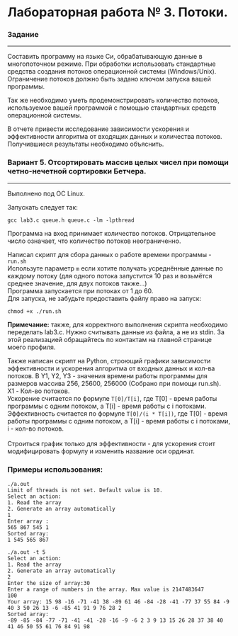 # Лабораторная работа № 3. Потоки.

### Задание   

---

Составить программу на языке Си, обрабатывающую данные в многопоточном режиме. При обработки использовать стандартные средства создания потоков операционной системы (Windows/Unix). Ограничение потоков должно быть задано ключом запуска вашей программы.

Так же необходимо уметь продемонстрировать количество потоков, используемое вашей программой с помощью стандартных средств операционной системы.

В отчете привести исследование зависимости ускорения и эффективности алгоритма от входящих данных и количества потоков. Получившиеся результаты необходимо объяснить.



### Вариант 5. Отсортировать массив целых чисел при помощи четно-нечетной сортировки Бетчера.

---
Выполнено под OC Linux.

Запускать следует так: 
```shell
gcc lab3.c queue.h queue.c -lm -lpthread
```
Программа на вход принимает количество потоков. Отрицательное число означает, что количество потоков неограниченно.

Написал скрипт для сбора данных о работе времени программы - `run.sh`</br>
Используте параметр `m` если хотите получать усреднённые данные по каждому потоку (для одного потока запустится 10 раз и возьмётся среднее значение, для двух потоков также...)</br>
Программа запускается при потоках от 1 до 60.</br>
Для запуска, не забудьте предоставить файлу право на запуск:
```shell
chmod +x ./run.sh
```
**Примечание:** также, для корректного выполнения скрипта необходимо переделать lab3.c. Нужно считывать данные из файла, а не из stdin. За этой реализацией обращайтесь по контактам на главной странице моего профиля.

Также написан скрипт на Python, строющий графики зависимости эффективности и ускорения алгоритма от входных данных и кол-ва потоков.
В Y1, Y2, Y3 - значения времени работы программы для размеров массива 256, 25600, 256000 (Собрано при помощи run.sh).</br>
X1 - Кол-во потоков. </br>
Ускорение считается по формуле `T[0]/T[i]`, где T[0] - время работы программы с одним потоком, а T[i] - время работы с i потоками.</br>
Эффективность считается по формуле `T[0]/(i * T[i])`, где T[0] - время работы программы с одним потоком, а T[i] - время работы с i потоками, i - кол-во потоков. </br>  
Строиться график только для эффективности - для ускорения стоит модифицировать формулу и изменить название оси ординат.

### Примеры использования:
```shell
./a.out                                 
Limit of threads is not set. Default value is 10.
Select an action:
1. Read the array
2. Generate an array automatically
1
Enter array :
565 867 545 1
Sorted array:
1 545 565 867
```
```shell
./a.out -t 5
Select an action:
1. Read the array
2. Generate an array automatically
2
Enter the size of array:30
Enter a range of numbers in the array. Max value is 2147483647
100
Your array: 15 98 -16 -71 -41 38 -89 61 46 -84 -28 -41 -77 37 55 84 -9 40 3 50 26 13 -6 -85 41 91 9 76 28 2
Sorted array:
-89 -85 -84 -77 -71 -41 -41 -28 -16 -9 -6 2 3 9 13 15 26 28 37 38 40 41 46 50 55 61 76 84 91 98
```

